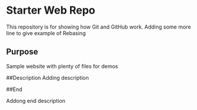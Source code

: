 # Starter Web Repo

This repository is for showing how Git and GitHub work. Adding some more line to give example of Rebasing

## Purpose

Sample website with plenty of files for demos

##Description
Adding description

##End

Addong end description